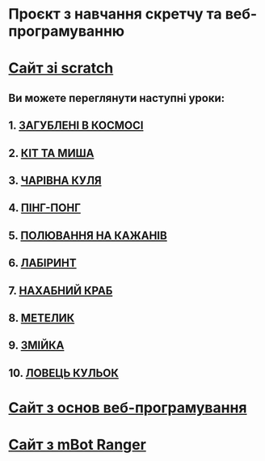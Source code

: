 # Проєкт з навчання скретчу та веб-програмуванню

# [Сайт зі scratch](https://osvita-code.me/scratchpages/)
## Ви можете переглянути наступні уроки:

## 1. [ЗАГУБЛЕНІ В КОСМОСІ](https://osvita-code.me/scratch/page10/)
## 2. [КІТ ТА МИША](https://osvita-code.me/scratch/page9/) 
## 3. [ЧАРІВНА КУЛЯ](https://osvita-code.me/scratch/page8/)
## 4. [ПІНГ-ПОНГ](https://osvita-code.me/scratch/page7/)
## 5. [ПОЛЮВАННЯ НА КАЖАНІВ](https://osvita-code.me/scratch/page6/)
## 6. [ЛАБІРИНТ](https://osvita-code.me/scratch/page5/)
## 7. [НАХАБНИЙ КРАБ](https://osvita-code.me/scratch/page4/)
## 8. [МЕТЕЛИК](https://osvita-code.me/scratch/page3/)
## 9. [ЗМІЙКА](https://osvita-code.me/scratch/page2/)
## 10. [ЛОВЕЦЬ КУЛЬОК](https://osvita-code.me/scratch/)

# [Сайт з основ веб-програмування](https://osvita-code.github.io/web/)
# [Сайт з mBot Ranger](https://osvita-code.github.io/robot/)
